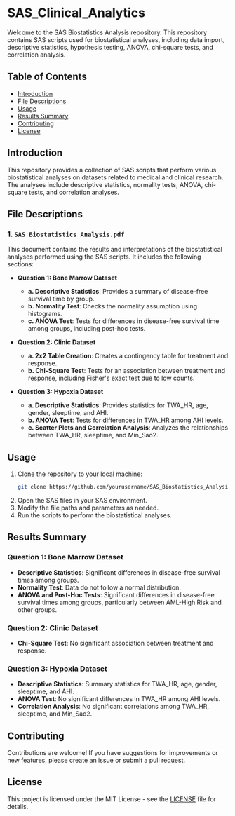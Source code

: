 # SAS_Clinical_Analytics

Welcome to the SAS Biostatistics Analysis repository. This repository contains SAS scripts used for biostatistical analyses, including data import, descriptive statistics, hypothesis testing, ANOVA, chi-square tests, and correlation analysis.

## Table of Contents
- [Introduction](#introduction)
- [File Descriptions](#file-descriptions)
- [Usage](#usage)
- [Results Summary](#results-summary)
- [Contributing](#contributing)
- [License](#license)

## Introduction
This repository provides a collection of SAS scripts that perform various biostatistical analyses on datasets related to medical and clinical research. The analyses include descriptive statistics, normality tests, ANOVA, chi-square tests, and correlation analyses.

## File Descriptions

### 1. `SAS Biostatistics Analysis.pdf`
This document contains the results and interpretations of the biostatistical analyses performed using the SAS scripts. It includes the following sections:

- **Question 1: Bone Marrow Dataset**
  - **a. Descriptive Statistics**: Provides a summary of disease-free survival time by group.
  - **b. Normality Test**: Checks the normality assumption using histograms.
  - **c. ANOVA Test**: Tests for differences in disease-free survival time among groups, including post-hoc tests.

- **Question 2: Clinic Dataset**
  - **a. 2x2 Table Creation**: Creates a contingency table for treatment and response.
  - **b. Chi-Square Test**: Tests for an association between treatment and response, including Fisher's exact test due to low counts.

- **Question 3: Hypoxia Dataset**
  - **a. Descriptive Statistics**: Provides statistics for TWA_HR, age, gender, sleeptime, and AHI.
  - **b. ANOVA Test**: Tests for differences in TWA_HR among AHI levels.
  - **c. Scatter Plots and Correlation Analysis**: Analyzes the relationships between TWA_HR, sleeptime, and Min_Sao2.

## Usage
1. Clone the repository to your local machine:
    ```sh
    git clone https://github.com/yourusername/SAS_Biostatistics_Analysis.git
    ```
2. Open the SAS files in your SAS environment.
3. Modify the file paths and parameters as needed.
4. Run the scripts to perform the biostatistical analyses.

## Results Summary
### Question 1: Bone Marrow Dataset
- **Descriptive Statistics**: Significant differences in disease-free survival times among groups.
- **Normality Test**: Data do not follow a normal distribution.
- **ANOVA and Post-Hoc Tests**: Significant differences in disease-free survival times among groups, particularly between AML-High Risk and other groups.

### Question 2: Clinic Dataset
- **Chi-Square Test**: No significant association between treatment and response.

### Question 3: Hypoxia Dataset
- **Descriptive Statistics**: Summary statistics for TWA_HR, age, gender, sleeptime, and AHI.
- **ANOVA Test**: No significant differences in TWA_HR among AHI levels.
- **Correlation Analysis**: No significant correlations among TWA_HR, sleeptime, and Min_Sao2.

## Contributing
Contributions are welcome! If you have suggestions for improvements or new features, please create an issue or submit a pull request.

## License
This project is licensed under the MIT License - see the [LICENSE](LICENSE) file for details.
